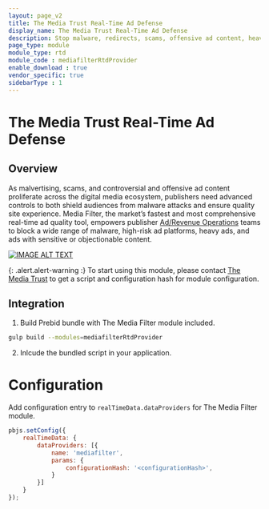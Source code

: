 ```yaml
---
layout: page_v2
title: The Media Trust Real-Time Ad Defense
display_name: The Media Trust Real-Time Ad Defense
description: Stop malware, redirects, scams, offensive ad content, heavy ads, and more from ruining your audience's experience.
page_type: module
module_type: rtd
module_code : mediafilterRtdProvider
enable_download : true
vendor_specific: true
sidebarType : 1
---
```


# The Media Trust Real-Time Ad Defense

## Overview

As malvertising, scams, and controversial and offensive ad content proliferate across the digital media ecosystem, publishers need advanced controls to both shield audiences from malware attacks and ensure quality site experience. Media Filter, the market’s fastest and most comprehensive real-time ad quality tool, empowers publisher [Ad/Revenue Operations](https://mediatrust.com/who-we-help/adrevenue-operations/ "Ad/Revenue Operations") teams to block a wide range of malware, high-risk ad platforms, heavy ads, and ads with sensitive or objectionable content.

[![IMAGE ALT TEXT](http://img.youtube.com/vi/VBHRiirge7s/0.jpg)](http://www.youtube.com/watch?v=VBHRiirge7s "Publishers' Ultimate Avenger: Media Filter")

{: .alert.alert-warning :}
To start using this module, please contact [The Media Trust](https://mediatrust.com/how-we-help/media-filter/ "The Media Trust") to get a script and configuration hash for module configuration.

## Integration 

1. Build Prebid bundle with The Media Filter module included.  

```bash
gulp build --modules=mediafilterRtdProvider
```

2. Inlcude the bundled script in your application.

# Configuration

Add configuration entry to `realTimeData.dataProviders` for The Media Filter module.

```javascript
pbjs.setConfig({
    realTimeData: {
        dataProviders: [{
            name: 'mediafilter',
            params: {
                configurationHash: '<configurationHash>',
            }
        }]
    }
});
```
